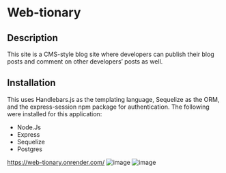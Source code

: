 # Web-tionary
## Description 
This site is a CMS-style blog site where developers can publish their blog posts and comment on other developers’ posts as well.

## Installation
This uses Handlebars.js as the templating language, Sequelize as the ORM, and the express-session npm package for authentication. The following were installed for this application:
- Node.Js
- Express
- Sequelize
- Postgres

https://web-tionary.onrender.com/
![image](https://github.com/Saydeezr/web-tionary/assets/157931019/297020c0-f7ee-431f-bd05-dbca8fd41508)
![image](https://github.com/Saydeezr/web-tionary/assets/157931019/818ad79e-e3f0-46fb-b1cb-c18d7298bbed)

